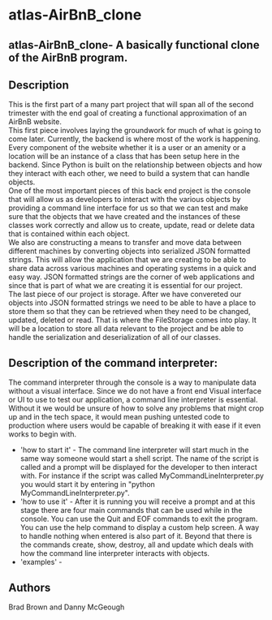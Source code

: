 # atlas-AirBnB_clone
## atlas-AirBnB_clone- A basically functional clone of the AirBnB program.
## Description
This is the first part of a many part project that will span all of the second trimester with the end goal of creating
a functional approximation of an AirBnB website.<br>
This first piece involves laying the groundwork for much of what is
going to come later. Currently, the backend is where most of the work is happening. 
Every component of the website whether it is a user or an amenity or a location will be an 
instance of a class that has been setup here in the backend. Since Python is built on the relationship
between objects and how they interact with each other, we need to build a system that can handle objects.<br>
One of the most important pieces of this back end project is the console that will allow us as developers to interact with the various objects by providing a command line interface for us so that we can test and make sure that the objects that we have created and the instances of these classes work correctly and allow us to create, update, read or delete data that is contained
within each object.<br>
We also are constructing a means to transfer and move data between different machines by converting objects
into serialized JSON formatted strings. This will allow the application that we are creating to be able to share data across various machines and operating systems in a quick and easy way. JSON formatted strings are the corner of web applications
and since that is part of what we are creating it is essential for our project.<br> 
The last piece of our project is storage. After we have convereted our objects into JSON formatted strings we need to be able to
have a place to store them so that they can be retrieved when they need to be changed, updated, deleted or read. That is where
the FileStorage comes into play. It will be a location to store all data relevant to the project and be able to handle
the serialization and deserialization of all of our classes.

## Description of the command interpreter:
The command interpreter through the console is a way to manipulate data without a visual interface. Since we do not have a front end Visual interface or UI to use to test our application, a command line interpreter is essential. Without it we would be unsure of how to solve any problems that might crop up and in the tech space, it would mean pushing untested code to production where users would be capable of breaking it with ease if it even works to begin with.
- 'how to start it' - The command line interpreter will start much in the same way someone would start a shell script. The name
of the script is called and a prompt will be displayed for the developer to then interact with. For instance if the script was 
called MyCommandLineInterpreter.py you would start it by entering in "python MyCommandLineInterpreter.py".
- 'how to use it' - After it is running you will receive a prompt and at this stage there are four main commands that can be used
while in the console. You can use the Quit and EOF commands to exit the program. You can use the help command to display a custom help screen. A way to handle nothing when entered is also part of it.
Beyond that there is the commands create, show, destroy, all and update which deals with how the command line interpreter interacts with objects.
- 'examples' -
## Authors
Brad Brown and Danny McGeough